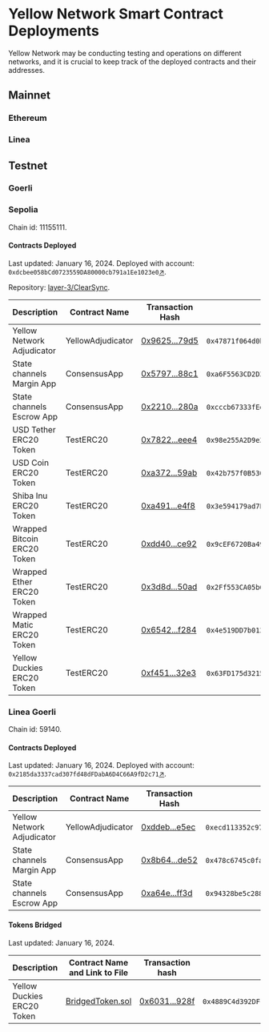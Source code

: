 # Yellow Network Smart Contract Deployments

Yellow Network may be conducting testing and operations on different networks, and it is crucial to keep track of the deployed contracts and their addresses.

## Mainnet

### Ethereum

### Linea

## Testnet

### Goerli

### Sepolia

Chain id: 11155111.

#### Contracts Deployed

Last updated: January 16, 2024.
Deployed with account: `0xdcbee058bCd0723559DA80000cb791a1Ee1023e0`[↗](https://sepolia.etherscan.io/address/0xdcbee058bCd0723559DA80000cb791a1Ee1023e0).

Repository: [layer-3/ClearSync](https://github.com/layer-3/clearsync).

| Description                 | Contract Name     | Transaction Hash                                                                                                    | Address                                                                                                                          | Git SHA                                  |
| --------------------------- | ----------------- | ------------------------------------------------------------------------------------------------------------------- | -------------------------------------------------------------------------------------------------------------------------------- | ---------------------------------------- |
| Yellow Network Adjudicator  | YellowAdjudicator | [0x9625...79d5](https://sepolia.etherscan.io/tx/0x9625f00a53809053a0a48dbd3d09e59b999211ef92fc7877e735251ea7b079d5) | `0x47871f064d0b2ABf9190275C4D69f466C98fBD77`[↗](https://sepolia.etherscan.io/address/0x47871f064d0b2ABf9190275C4D69f466C98fBD77) | 418c72494d451b5c4593b602993b71d95517b83f |
| State channels Margin App   | ConsensusApp      | [0x5797...88c1](https://sepolia.etherscan.io/tx/0x5797dde221daed50161b9f29a3962042b91dc2327ebd58dd65074fa06bc088c1) | `0xa6F5563CD2D38a0c1F2D41DF7Eff7181bf3c6a7e`[↗](https://sepolia.etherscan.io/address/0xa6F5563CD2D38a0c1F2D41DF7Eff7181bf3c6a7e) | 418c72494d451b5c4593b602993b71d95517b83f |
| State channels Escrow App   | ConsensusApp      | [0x2210...280a](https://sepolia.etherscan.io/tx/0x2210557ece0d0e8f47e6e517cfb9052881666a871906d7746db929308828280a) | `0xcccb67333fEefb04e85521fF0c219Cdb12539b84`[↗](https://sepolia.etherscan.io/address/0xcccb67333fEefb04e85521fF0c219Cdb12539b84) | 418c72494d451b5c4593b602993b71d95517b83f |
| USD Tether ERC20 Token      | TestERC20         | [0x7822...eee4](https://sepolia.etherscan.io/tx/0xa782216553fb5b409e21f7a8be37e5762b4ab6a5d9ff0ba2200e092685b2eee4) | `0x98e255A2D9e36d5174a7787aBA7053e60F47Fc08`[↗](https://sepolia.etherscan.io/address/0x98e255A2D9e36d5174a7787aBA7053e60F47Fc08) | 418c72494d451b5c4593b602993b71d95517b83f |
| USD Coin ERC20 Token        | TestERC20         | [0xa372...59ab](https://sepolia.etherscan.io/tx/0xa372976c4d4ae3a820caa3fd8aa21e1e43b2c1622102ed2cc8947e987b0a59ab) | `0x42b757f0B530cb44139ceDd9F0C47249175CBC7E`[↗](https://sepolia.etherscan.io/address/0x42b757f0B530cb44139ceDd9F0C47249175CBC7E) | 418c72494d451b5c4593b602993b71d95517b83f |
| Shiba Inu ERC20 Token       | TestERC20         | [0xa491...e4f8](https://sepolia.etherscan.io/tx/0xa49150f0cd60cf6cfd65f2a0bc17c2d8ecf92e98d8a9e51b1c4278618fb0e4f8) | `0x3e594179ad7E013f817bCddF310a7e75b2b069a9`[↗](https://sepolia.etherscan.io/address/0x3e594179ad7E013f817bCddF310a7e75b2b069a9) | 418c72494d451b5c4593b602993b71d95517b83f |
| Wrapped Bitcoin ERC20 Token | TestERC20         | [0xdd40...ce92](https://sepolia.etherscan.io/tx/0xdd40ba4e6cf220c5f50f9aa3bfc0cb21a089e48298051a3c8dacc8c2af65ce92) | `0x9cEF6720Ba49c8C94Df1CfA0D713828B7B9fAEB1`[↗](https://sepolia.etherscan.io/address/0x9cEF6720Ba49c8C94Df1CfA0D713828B7B9fAEB1) | 418c72494d451b5c4593b602993b71d95517b83f |
| Wrapped Ether ERC20 Token   | TestERC20         | [0x3d8d...50ad](https://sepolia.etherscan.io/tx/0x3d8dbe7ab18f85dfaf146fdc808b6816e792d95be8c56acd010466a4a63950ad) | `0x2Ff553CA05b647b0e352fe25828BB754a35Ff7dE`[↗](https://sepolia.etherscan.io/address/0x2Ff553CA05b647b0e352fe25828BB754a35Ff7dE) | 418c72494d451b5c4593b602993b71d95517b83f |
| Wrapped Matic ERC20 Token   | TestERC20         | [0x6542...f284](https://sepolia.etherscan.io/tx/0x654222f83fe14a1aa9d2d17be4e7fe2d86e2f1f31bcfcfc3b552b501d6e4f284) | `0x4e519DD7b0137D3D7a3Fe8EA2aC38E9c598230DB`[↗](https://sepolia.etherscan.io/address/0x4e519DD7b0137D3D7a3Fe8EA2aC38E9c598230DB) | 418c72494d451b5c4593b602993b71d95517b83f |
| Yellow Duckies ERC20 Token  | TestERC20         | [0xf451...32e3](https://sepolia.etherscan.io/tx/0xf4512ec5b2893300e0f5d17c84e245346d5f7420599e96c0098ee6b6eeb632e3) | `0x63FD175d3215779deBA7532fC660fA0E10c18676`[↗](https://sepolia.etherscan.io/address/0x63FD175d3215779deBA7532fC660fA0E10c18676) | 418c72494d451b5c4593b602993b71d95517b83f |

### Linea Goerli

Chain id: 59140.

#### Contracts Deployed

Last updated: January 16, 2024.
Deployed with account: `0x2185da3337cad307fd48dFDabA6D4C66A9fD2c71`[↗](https://goerli.lineascan.build/address/0x2185da3337cad307fd48dFDabA6D4C66A9fD2c71).

| Description                | Contract Name     | Transaction Hash                                                                                                      | Address                                                                                                                            | Git SHA                                  |
| -------------------------- | ----------------- | --------------------------------------------------------------------------------------------------------------------- | ---------------------------------------------------------------------------------------------------------------------------------- | ---------------------------------------- |
| Yellow Network Adjudicator | YellowAdjudicator | [0xddeb...e5ec](https://goerli.lineascan.build/tx/0xddeb37b48ac1d9350103136799911ee306029f0ca96f517d34c98bcf2ee9e5ec) | `0xecd113352c973c769208a77aae8626f9fbf81c6e`[↗](https://goerli.lineascan.build/address/0xecd113352c973c769208a77aae8626f9fbf81c6e) | 418c72494d451b5c4593b602993b71d95517b83f |
| State channels Margin App  | ConsensusApp      | [0x8b64...de52](https://goerli.lineascan.build/tx/0x8b6409f0e025730c02b817fb9857de5aafe2394e8103c6df073b06a98c2ede52) | `0x478c6745c0fa5c83b886fc9d417e03c14371e9d2`[↗](https://goerli.lineascan.build/address/0x478c6745c0fa5c83b886fc9d417e03c14371e9d2) | 418c72494d451b5c4593b602993b71d95517b83f |
| State channels Escrow App  | ConsensusApp      | [0xa64e...ff3d](https://goerli.lineascan.build/tx/0xa64e2d3e0b9c18c092e4dfb94d8ca03ea2199391917205ed38103aca78aaff3d) | `0x94328be5c288Aa28185799435d87a7F5CB366B72`[↗](https://goerli.lineascan.build/address/0x94328be5c288Aa28185799435d87a7F5CB366B72) |

#### Tokens Bridged

Last updated: January 16, 2024.

| Description                | Contract Name and Link to File                                                                                                                        | Transaction hash                                                                                                           | Address                                                                                                                                               |
| -------------------------- | ----------------------------------------------------------------------------------------------------------------------------------------------------- | -------------------------------------------------------------------------------------------------------------------------- | ----------------------------------------------------------------------------------------------------------------------------------------------------- |
| Yellow Duckies ERC20 Token | [BridgedToken.sol](https://github.com/Consensys/linea-contracts/blob/3cf85529fd4539eb06ba998030c37e47f98c528a/contracts/tokenBridge/BridgedToken.sol) | [0x6031...928f](https://explorer.goerli.linea.build/tx/0x6031e559c8882d883775f5bd6b379f283510850fde5aad127f9a7f9c0b1f928f) | `0x4889C4d392DF005dEE5e3998D170Fa90F994699b`[↗](https://explorer.goerli.linea.build/token/0x4889C4d392DF005dEE5e3998D170Fa90F994699b/token-transfers) |

